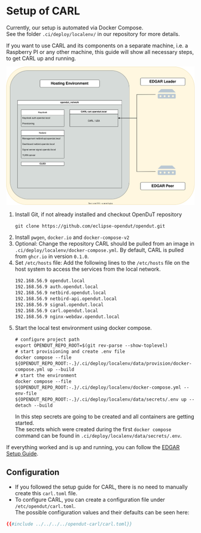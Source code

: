# Setup of CARL

Currently, our setup is automated via Docker Compose.  
See the folder `.ci/deploy/localenv/` in our repository for more details. 

If you want to use CARL and its components on a separate machine, i.e. a Raspberry PI 
or any other machine, this guide will show all necessary steps, to get CARL up and running.

![Hosting Environment](../img/opendut-vm-edgar-test-setup.drawio.svg)

1. Install Git, if not already installed and checkout OpenDuT repository
    ```shell
    git clone https://github.com/eclipse-opendut/opendut.git
    ```
2. Install `pwgen`, `docker.io` and `docker-compose-v2`
3. Optional: Change the repository CARL should be pulled from an image in `.ci/deploy/localenv/docker-compose.yml`. By default,
CARL is pulled from `ghcr.io` in version `0.1.0`.
4. Set `/etc/hosts` file:
Add the following lines to the `/etc/hosts` file on the host system to access the services from the local network.
    ```shell
    192.168.56.9 opendut.local
    192.168.56.9 auth.opendut.local
    192.168.56.9 netbird.opendut.local
    192.168.56.9 netbird-api.opendut.local
    192.168.56.9 signal.opendut.local
    192.168.56.9 carl.opendut.local
    192.168.56.9 nginx-webdav.opendut.local
    ```
5. Start the local test environment using docker compose.
    ```shell
    # configure project path
    export OPENDUT_REPO_ROOT=$(git rev-parse --show-toplevel)
    # start provisioning and create .env file
    docker compose --file ${OPENDUT_REPO_ROOT:-.}/.ci/deploy/localenv/data/provision/docker-compose.yml up --build
    # start the environment
    docker compose --file ${OPENDUT_REPO_ROOT:-.}/.ci/deploy/localenv/docker-compose.yml --env-file ${OPENDUT_REPO_ROOT:-.}/.ci/deploy/localenv/data/secrets/.env up --detach --build
    ```
    In this step secrets are going to be created and all containers are getting started. \
    The secrets which were created during the first `docker compose` command can be found in `.ci/deploy/localenv/data/secrets/.env`.

If everything worked and is up and running, you can follow the [EDGAR Setup Guide](../edgar/setup.md).

## Configuration
- If you followed the setup guide for CARL, there is no need to manually create this `carl.toml` file.
- To configure CARL, you can create a configuration file under `/etc/opendut/carl.toml`.  
The possible configuration values and their defaults can be seen here:  
```toml
{{#include ../../../../opendut-carl/carl.toml}}
```
